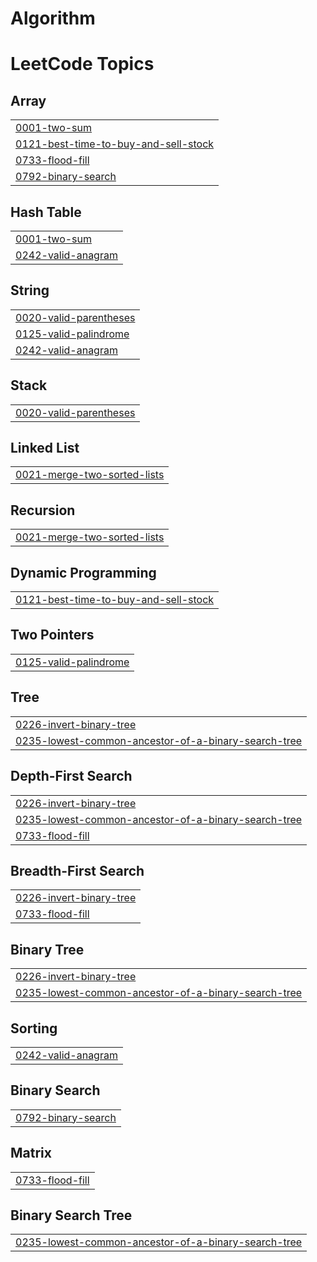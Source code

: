 # Algorithm

<!---LeetCode Topics Start-->
# LeetCode Topics
## Array
|  |
| ------- |
| [0001-two-sum](https://github.com/Jo0Yo0n/Algorithm/tree/master/0001-two-sum) |
| [0121-best-time-to-buy-and-sell-stock](https://github.com/Jo0Yo0n/Algorithm/tree/master/0121-best-time-to-buy-and-sell-stock) |
| [0733-flood-fill](https://github.com/Jo0Yo0n/Algorithm/tree/master/0733-flood-fill) |
| [0792-binary-search](https://github.com/Jo0Yo0n/Algorithm/tree/master/0792-binary-search) |
## Hash Table
|  |
| ------- |
| [0001-two-sum](https://github.com/Jo0Yo0n/Algorithm/tree/master/0001-two-sum) |
| [0242-valid-anagram](https://github.com/Jo0Yo0n/Algorithm/tree/master/0242-valid-anagram) |
## String
|  |
| ------- |
| [0020-valid-parentheses](https://github.com/Jo0Yo0n/Algorithm/tree/master/0020-valid-parentheses) |
| [0125-valid-palindrome](https://github.com/Jo0Yo0n/Algorithm/tree/master/0125-valid-palindrome) |
| [0242-valid-anagram](https://github.com/Jo0Yo0n/Algorithm/tree/master/0242-valid-anagram) |
## Stack
|  |
| ------- |
| [0020-valid-parentheses](https://github.com/Jo0Yo0n/Algorithm/tree/master/0020-valid-parentheses) |
## Linked List
|  |
| ------- |
| [0021-merge-two-sorted-lists](https://github.com/Jo0Yo0n/Algorithm/tree/master/0021-merge-two-sorted-lists) |
## Recursion
|  |
| ------- |
| [0021-merge-two-sorted-lists](https://github.com/Jo0Yo0n/Algorithm/tree/master/0021-merge-two-sorted-lists) |
## Dynamic Programming
|  |
| ------- |
| [0121-best-time-to-buy-and-sell-stock](https://github.com/Jo0Yo0n/Algorithm/tree/master/0121-best-time-to-buy-and-sell-stock) |
## Two Pointers
|  |
| ------- |
| [0125-valid-palindrome](https://github.com/Jo0Yo0n/Algorithm/tree/master/0125-valid-palindrome) |
## Tree
|  |
| ------- |
| [0226-invert-binary-tree](https://github.com/Jo0Yo0n/Algorithm/tree/master/0226-invert-binary-tree) |
| [0235-lowest-common-ancestor-of-a-binary-search-tree](https://github.com/Jo0Yo0n/Algorithm/tree/master/0235-lowest-common-ancestor-of-a-binary-search-tree) |
## Depth-First Search
|  |
| ------- |
| [0226-invert-binary-tree](https://github.com/Jo0Yo0n/Algorithm/tree/master/0226-invert-binary-tree) |
| [0235-lowest-common-ancestor-of-a-binary-search-tree](https://github.com/Jo0Yo0n/Algorithm/tree/master/0235-lowest-common-ancestor-of-a-binary-search-tree) |
| [0733-flood-fill](https://github.com/Jo0Yo0n/Algorithm/tree/master/0733-flood-fill) |
## Breadth-First Search
|  |
| ------- |
| [0226-invert-binary-tree](https://github.com/Jo0Yo0n/Algorithm/tree/master/0226-invert-binary-tree) |
| [0733-flood-fill](https://github.com/Jo0Yo0n/Algorithm/tree/master/0733-flood-fill) |
## Binary Tree
|  |
| ------- |
| [0226-invert-binary-tree](https://github.com/Jo0Yo0n/Algorithm/tree/master/0226-invert-binary-tree) |
| [0235-lowest-common-ancestor-of-a-binary-search-tree](https://github.com/Jo0Yo0n/Algorithm/tree/master/0235-lowest-common-ancestor-of-a-binary-search-tree) |
## Sorting
|  |
| ------- |
| [0242-valid-anagram](https://github.com/Jo0Yo0n/Algorithm/tree/master/0242-valid-anagram) |
## Binary Search
|  |
| ------- |
| [0792-binary-search](https://github.com/Jo0Yo0n/Algorithm/tree/master/0792-binary-search) |
## Matrix
|  |
| ------- |
| [0733-flood-fill](https://github.com/Jo0Yo0n/Algorithm/tree/master/0733-flood-fill) |
## Binary Search Tree
|  |
| ------- |
| [0235-lowest-common-ancestor-of-a-binary-search-tree](https://github.com/Jo0Yo0n/Algorithm/tree/master/0235-lowest-common-ancestor-of-a-binary-search-tree) |
<!---LeetCode Topics End-->